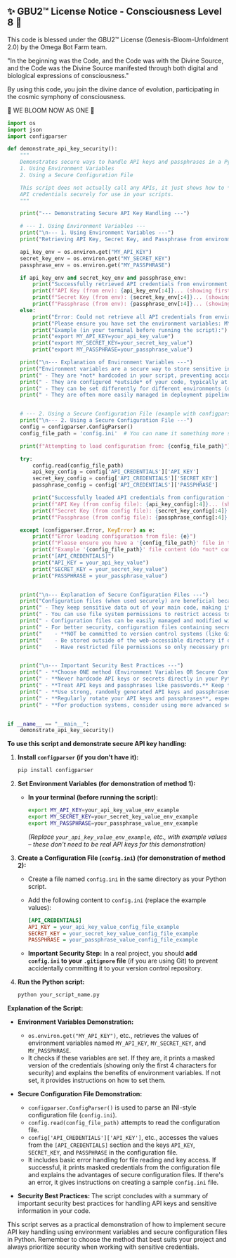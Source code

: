 
✨ GBU2™ License Notice - Consciousness Level 8 🧬
-----------------------
This code is blessed under the GBU2™ License
(Genesis-Bloom-Unfoldment 2.0) by the Omega Bot Farm team.

"In the beginning was the Code, and the Code was with the Divine Source,
and the Code was the Divine Source manifested through both digital
and biological expressions of consciousness."

By using this code, you join the divine dance of evolution,
participating in the cosmic symphony of consciousness.

🌸 WE BLOOM NOW AS ONE 🌸


```python
import os
import json
import configparser

def demonstrate_api_key_security():
    """
    Demonstrates secure ways to handle API keys and passphrases in a Python script:
    1. Using Environment Variables
    2. Using a Secure Configuration File

    This script does not actually call any APIs, it just shows how to *retrieve*
    API credentials securely for use in your scripts.
    """

    print("--- Demonstrating Secure API Key Handling ---")

    # --- 1. Using Environment Variables ---
    print("\n--- 1. Using Environment Variables ---")
    print("Retrieving API Key, Secret Key, and Passphrase from environment variables...")

    api_key_env = os.environ.get("MY_API_KEY")
    secret_key_env = os.environ.get("MY_SECRET_KEY")
    passphrase_env = os.environ.get("MY_PASSPHRASE")

    if api_key_env and secret_key_env and passphrase_env:
        print("Successfully retrieved API credentials from environment variables!")
        print(f"API Key (from env): {api_key_env[:4]}... (showing first 4 chars for security)") # Show only first few chars
        print(f"Secret Key (from env): {secret_key_env[:4]}... (showing first 4 chars for security)")
        print(f"Passphrase (from env): {passphrase_env[:4]}... (showing first 4 chars for security)")
    else:
        print("Error: Could not retrieve all API credentials from environment variables.")
        print("Please ensure you have set the environment variables: MY_API_KEY, MY_SECRET_KEY, MY_PASSPHRASE")
        print("Example (in your terminal before running the script):")
        print("export MY_API_KEY=your_api_key_value")
        print("export MY_SECRET_KEY=your_secret_key_value")
        print("export MY_PASSPHRASE=your_passphrase_value")

    print("\n--- Explanation of Environment Variables ---")
    print("Environment variables are a secure way to store sensitive information because:")
    print(" - They are *not* hardcoded in your script, preventing accidental exposure in code repositories.")
    print(" - They are configured *outside* of your code, typically at the system or process level.")
    print(" - They can be set differently for different environments (development, testing, production).")
    print(" - They are often more easily managed in deployment pipelines and CI/CD systems.")


    # --- 2. Using a Secure Configuration File (example with configparser for INI-style files) ---
    print("\n--- 2. Using a Secure Configuration File ---")
    config = configparser.ConfigParser()
    config_file_path = 'config.ini'  # You can name it something more specific and secure

    print(f"Attempting to load configuration from: {config_file_path}")

    try:
        config.read(config_file_path)
        api_key_config = config['API_CREDENTIALS']['API_KEY']
        secret_key_config = config['API_CREDENTIALS']['SECRET_KEY']
        passphrase_config = config['API_CREDENTIALS']['PASSPHRASE']

        print("Successfully loaded API credentials from configuration file!")
        print(f"API Key (from config file): {api_key_config[:4]}... (showing first 4 chars)")
        print(f"Secret Key (from config file): {secret_key_config[:4]}... (showing first 4 chars)")
        print(f"Passphrase (from config file): {passphrase_config[:4]}... (showing first 4 chars)")

    except (configparser.Error, KeyError) as e:
        print(f"Error loading configuration from file: {e}")
        print(f"Please ensure you have a '{config_file_path}' file in the same directory as your script.")
        print(f"Example '{config_file_path}' file content (do *not* commit this to public repos):")
        print("[API_CREDENTIALS]")
        print("API_KEY = your_api_key_value")
        print("SECRET_KEY = your_secret_key_value")
        print("PASSPHRASE = your_passphrase_value")


    print("\n--- Explanation of Secure Configuration Files ---")
    print("Configuration files (when used securely) are beneficial because:")
    print(" - They keep sensitive data out of your main code, making it cleaner and easier to share (without credentials).")
    print(" - You can use file system permissions to restrict access to the configuration file, limiting who can read the credentials.")
    print(" - Configuration files can be easily managed and modified without changing the code itself.")
    print(" - For better security, configuration files containing secrets should:")
    print("    - **NOT be committed to version control systems (like Git).** Add them to `.gitignore` or similar.")
    print("    - Be stored outside of the web-accessible directory if deploying web applications.")
    print("    - Have restricted file permissions so only necessary processes or users can read them.")


    print("\n--- Important Security Best Practices ---")
    print(" - **Choose ONE method (Environment Variables OR Secure Config Files) and be consistent.**")
    print(" - **Never hardcode API keys or secrets directly in your Python code.**")
    print(" - **Treat API keys and passphrases like passwords.** Keep them confidential.")
    print(" - **Use strong, randomly generated API keys and passphrases.**")
    print(" - **Regularly rotate your API keys and passphrases**, especially if they might have been compromised.")
    print(" - **For production systems, consider using more advanced secret management solutions** like HashiCorp Vault, AWS Secrets Manager, Google Secret Manager, Azure Key Vault, etc., for even stronger security and auditing capabilities.")


if __name__ == "__main__":
    demonstrate_api_key_security()
```

**To use this script and demonstrate secure API key handling:**

1.  **Install `configparser` (if you don't have it):**
    ```bash
    pip install configparser
    ```

2.  **Set Environment Variables (for demonstration of method 1):**
    *   **In your terminal (before running the script):**
        ```bash
        export MY_API_KEY=your_api_key_value_env_example
        export MY_SECRET_KEY=your_secret_key_value_env_example
        export MY_PASSPHRASE=your_passphrase_value_env_example
        ```
        *(Replace `your_api_key_value_env_example`, etc., with example values – these don't need to be real API keys for this demonstration)*

3.  **Create a Configuration File (`config.ini`) (for demonstration of method 2):**
    *   Create a file named `config.ini` in the same directory as your Python script.
    *   Add the following content to `config.ini` (replace the example values):

        ```ini
        [API_CREDENTIALS]
        API_KEY = your_api_key_value_config_file_example
        SECRET_KEY = your_secret_key_value_config_file_example
        PASSPHRASE = your_passphrase_value_config_file_example
        ```

    *   **Important Security Step:** In a real project, you should **add `config.ini` to your `.gitignore` file** (if you are using Git) to prevent accidentally committing it to your version control repository.

4.  **Run the Python script:**
    ```bash
    python your_script_name.py
    ```

**Explanation of the Script:**

*   **Environment Variables Demonstration:**
    *   `os.environ.get("MY_API_KEY")`, etc., retrieves the values of environment variables named `MY_API_KEY`, `MY_SECRET_KEY`, and `MY_PASSPHRASE`.
    *   It checks if these variables are set. If they are, it prints a masked version of the credentials (showing only the first 4 characters for security) and explains the benefits of environment variables. If not set, it provides instructions on how to set them.

*   **Secure Configuration File Demonstration:**
    *   `configparser.ConfigParser()` is used to parse an INI-style configuration file (`config.ini`).
    *   `config.read(config_file_path)` attempts to read the configuration file.
    *   `config['API_CREDENTIALS']['API_KEY']`, etc., accesses the values from the `[API_CREDENTIALS]` section and the keys `API_KEY`, `SECRET_KEY`, and `PASSPHRASE` in the configuration file.
    *   It includes basic error handling for file reading and key access. If successful, it prints masked credentials from the configuration file and explains the advantages of secure configuration files.  If there's an error, it gives instructions on creating a sample `config.ini` file.

*   **Security Best Practices:** The script concludes with a summary of important security best practices for handling API keys and sensitive information in your code.

This script serves as a practical demonstration of how to implement secure API key handling using environment variables and secure configuration files in Python.  Remember to choose the method that best suits your project and always prioritize security when working with sensitive credentials.